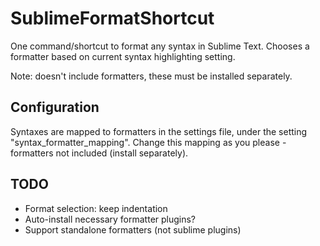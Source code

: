 SublimeFormatShortcut
=====================

One command/shortcut to format any syntax in Sublime Text.
Chooses a formatter based on current syntax highlighting setting.

Note: doesn't include formatters, these must be installed separately.


Configuration
-------------
Syntaxes are mapped to formatters in the settings file, under the
setting "syntax_formatter_mapping". Change this mapping as you please -
formatters not included (install separately).


TODO
----
- Format selection: keep indentation
- Auto-install necessary formatter plugins?
- Support standalone formatters (not sublime plugins)